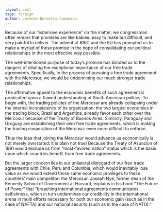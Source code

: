 ```yaml
---
layout: post
tags: foreign
author: Lorenzo-Barberis-Canonico
---
```


Because of our “extensive experience” on the matter, we congressmen often remark that promises are like babies: easy to make but difficult, and very painful to deliver. The advent of BRIC and the EU has prompted us to make a myriad of these promise in the hope of consolidating our political relationships in the most effective way possible.

The well-intentioned purpose of today’s promise has blinded us to the dangers of diluting the exceptional importance of our free trade agreements. Specifically, in the process of pursuing a free trade agreement with the Mercosur, we would be undermining our much stronger trade relationships. 

The affirmative appeal to the economic benefits of such agreement is predicated upon a flawed understanding of South American politics. To begin with, the trading policies of the Mercosur are already collapsing under the internal inconsistency of its organization: the two largest economies in the trading block, Brazil and Argentina, already favor each other over the Mercosur because of the Treaty of Buenos Aires. Similarly, Paraguay and Uruguay are establishing their own free trade agreements, which is making the trading cooperation of the Mercosur even more difficult to enforce.  

Thus the idea that joining the Mercosur would advance us economically is not merely overstated: it is plain not true! Because the Treaty of Asuncion of 1991 would exclude us from “most-favored nation” status which is the basis upon which countries benefit from free trade agreements.

But the larger concern lies in our unilateral disregard of our free trade agreements with Chile, Peru and Columbia, which would inevitably lose value as we would extend those same economic privileges to these countries’ main competitor: the Mercosur. Joseph Nye, former dean of the Kennedy School of Government at Harvard, explains in his book “The Future of Power” that “breaching international agreements communicates selfishness, which in turn undermines our credibility in the international arena in multi efforts necessary for both our economic gain (such as in the case of NAFTA) and our national security (such as in the case of NATO).”